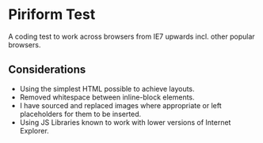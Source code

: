 # Piriform Test

A coding test to work across browsers from IE7 upwards incl. other popular browsers.

## Considerations

- Using the simplest HTML possible to achieve layouts.
- Removed whitespace between inline-block elements.
- I have sourced and replaced images where appropriate or left placeholders for them to be inserted.
- Using JS Libraries known to work with lower versions of Internet Explorer.
